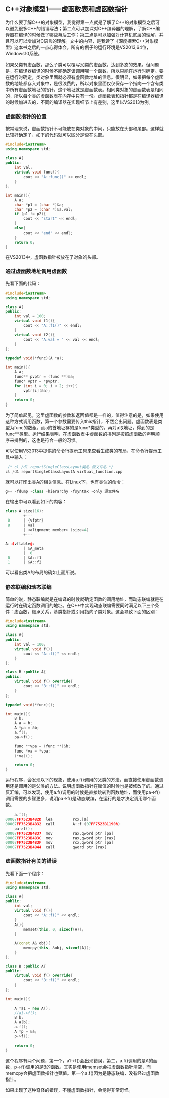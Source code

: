 ## C++对象模型1——虚函数表和虚函数指针

为什么要了解C++的对象模型，我觉得第一点就是了解了C++的对象模型之后可以避免很多C++的错误写法；第二点可以加深对C++编译器的理解，了解C++编译器在编译的时候做了哪些幕后工作；第三点是可以加强对计算机底层的理解，并且可以可以增加对C语言的理解。文中的内容，是我读了《深度探索C++对象模型》这本书之后的一点心得体会。所有的例子的运行环境是VS2013,64位，Windows10系统。

如果父类有虚函数，那么子类可以覆写父类的虚函数，达到多态的效果。但问题是，在编译器编译的时候不能确定该调用哪一个函数，所以只能在运行时确定。要在运行时确定，类对象里面就必须有虚函数地址的信息。很明显，如果把每个虚函数的地址都存入对象中，是很浪费的，所以对象里面仅仅保存一个指向一个含有类中所有虚函数地址的指针，这个地址就是虚函数表。相同类对象的虚函数表是相同的，所以每个类的虚函数表在内存中只有一份。虚函数表和指针都是在编译器编译的时候加进去的，不同的编译器在实现细节上有差别，这里以VS2013为例。

### 虚函数指针的位置

按常理来说，虚函数指针不可能放在类对象的中间，只能放在头部和尾部。这样就比较好确定了，如下的代码就可以区分是否在头部。

```cpp
#include<iostream>
using namespace std;

class A{
public:
    int val;
    virtual void func(){
        cout << "A::func()" << endl;
    }
};

int main(){
    A a;
    char *p1 = (char *)&a;
    char *p2 = (char *)&a.val;
    if (p1 != p2){
        cout << "start" << endl;
    }
    else{
        cout << "end" << endl;
    }
    return 0;
}
```

在VS2013中，虚函数指针被放在了对象的头部。

### 通过虚函数地址调用虚函数

先看下面的代码：

```cpp
#include<iostream>
using namespace std;

class A{
public:
    int val = 100;
    virtual void f1(){
        cout << "A::f1()" << endl;
    }
    virtual void f2(){
        cout << "A.val = " << val << endl;
    }
};

typedef void(*func)(A *a);

int main(){
    A a;
    func** pvptr = (func **)&a;
    func* vptr = *pvptr;
    for (int i = 0; i < 2; i++){
        vptr[i](&a);
    }
    return 0;
}
```

为了简单起见，这里虚函数的参数和返回值都是一样的，值得注意的是，如果使用这种方式调用函数，第一个参数需要传入this指针，不然会出问题。虚函数表是类型为func的数组，而a的首地址存的是func\*类型的，再对a取地址，得到的是func**类型。运行结果表明，在虚函数表中虚函数的排列是按照虚函数的声明顺序来排列的，这也是符合一般的习惯。

可以使用VS2013中提供的命令行提示工具来查看生成类的布局，在命令行提示工具中输入：

```cpp
 /* cl /d1 reportSingleClassLayout类名 源文件名 */
cl /d1 reportSingleClassLayoutA virtual_function.cpp
```

就可以打印出类A的相关信息。在Linux下，也有类似的命令：

```cpp
g++ -fdump -class -hierarchy -fsyntax -only 源文件名
```

在输出中可以看到如下的内容：

```cpp
class A size(16):
        +---
 0      | {vfptr}
 8      | val
        | <alignment member> (size=4)
        +---

A::$vftable@:
        | &A_meta
        |  0
 0      | &A::f1
 1      | &A::f2
```
可以看出类A的布局的确如上面所说。

### 静态联编和动态联编

简单的说，静态联编就是在编译的时候就确定函数的调用地址，而动态联编就是在运行时在确定函数调用的地址。在C++中实现动态联编需要同时满足以下三个条件：虚函数，继承关系，基类指针或引用指向子类对象。这会导致下面的区别：

```cpp
#include<iostream>
using namespace std;

class A{
public:
    int val = 100;
    virtual void f(){
        cout << "A::f()" << endl;
    }
};

class B :public A{
public:
    virtual void f() override{
        cout << "B::f()" << endl;
    }
};

typedef void(*func)();

int main(){
    B b;
    A a = b;
    A *pa = &b;
    a.f();
    pa->f();

    func **vpa = (func **)&b;
    func *va = *vpa;
    (*va)();

    return 0;
}
```

运行程序，会发现以下的现象，使用a.f()调用的父类的方法，而直接使用虚函数调用还是调用的是父类的方法。说明虚函数指针在赋值的时候也是被修改了的。通过反汇编，可以发现，使用a.f()调用的时候是直接跳转到函数地址，而使用pa->f()调用需要的步骤更多，说明pa->f()是动态联编，在运行的是才决定调用哪个函数。

```cpp
    a.f();
00007FF7523B4B2D  lea         rcx,[a]  
00007FF7523B4B32  call        A::f (07FF7523B1190h)  
    pa->f();
00007FF7523B4B37  mov         rax,qword ptr [pa]  
00007FF7523B4B3C  mov         rax,qword ptr [rax]  
00007FF7523B4B3F  mov         rcx,qword ptr [pa]  
00007FF7523B4B44  call        qword ptr [rax]  
```

### 虚函数指针有关的错误
先看下面一个程序：

```cpp
#include<iostream>
using namespace std;

class A{
public:
    int val;
    virtual void f(){
        cout << "A::f()" << endl;
    }
    A(){
        memset(this, 0, sizeof(A));
    }

    A(const A& obj){
        memcpy(this, &obj, sizeof(A));
    }
};

class B :public A{
public:
    virtual void f() override{
        cout << "B::f()" << endl;
    }
};

int main(){
    
    A *a1 = new A();
    //a1->f();
    B b;
    A a(b);
    a.f();
    A *p = &a;
    p->f();

    return 0;
}
```

这个程序有两个问题，第一个，a1->f()会出现错误，第二，a.f()调用的是A的函数，p->f()调用的是B的函数。其实是使用memset会把虚函数指针清空，而memcpy会把虚函数指针也赋值。第一个a.f()因为是静态联编，没有经过虚函数指针。

如果出现了这种奇怪的错误，不懂虚函数指针，会觉得非常奇怪。
